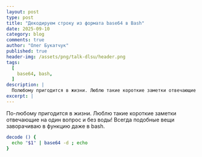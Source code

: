 ```yaml
---
layout: post
type: post
title: "Декодируем строку из формата base64 в Bash"
date: 2025-09-10
category: blog
comments: true
author: "Олег Букатчук"
published: true
header-img: /assets/png/talk-dlsu/header.png
tags:
  [
    base64, bash,
  ]
description: |
  Полюбому пригодится в жизни. Люблю такие короткие заметки отвечающие на один вопрос и без воды!
excerpt: |
---
```


<span class="firstcharacter">П</span>о-любому пригодится в жизни. Люблю такие короткие заметки отвечающие на один вопрос и без воды! Всегда подобные вещи заворачиваю в функцию даже в bash.
 
```bash
decode () {
  echo "$1" | base64 -d ; echo
}
```
